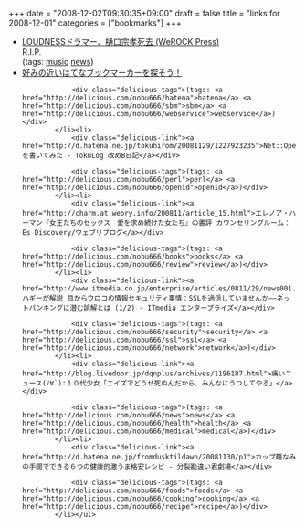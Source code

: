 +++
date = "2008-12-02T09:30:35+09:00"
draft = false
title = "links for 2008-12-01"
categories = ["bookmarks"]
+++

<ul class="delicious"><li>
                <div class="delicious-link"><a href="http://www.werockcity.com/blog/rock69bee/2008/11/loudness.php">LOUDNESSドラマー、樋口宗孝死去 (WeROCK Press)</a></div>
                <div class="delicious-extended">R.I.P.</div>
                <div class="delicious-tags">(tags: <a href="http://delicious.com/nobu666/music">music</a> <a href="http://delicious.com/nobu666/news">news</a>)</div>
            </li><li>
                <div class="delicious-link"><a href="http://chikab.k52.org/">好みの近いはてなブックマーカーを探そう！</a></div>
                
                <div class="delicious-tags">(tags: <a href="http://delicious.com/nobu666/hatena">hatena</a> <a href="http://delicious.com/nobu666/sbm">sbm</a> <a href="http://delicious.com/nobu666/webservice">webservice</a>)</div>
            </li><li>
                <div class="delicious-link"><a href="http://d.hatena.ne.jp/tokuhirom/20081129/1227923235">Net::OpenID::Consumer::Lite を書いてみた - TokuLog 改めB日記</a></div>
                
                <div class="delicious-tags">(tags: <a href="http://delicious.com/nobu666/perl">perl</a> <a href="http://delicious.com/nobu666/openid">openid</a>)</div>
            </li><li>
                <div class="delicious-link"><a href="http://charm.at.webry.info/200811/article_15.html">エレノア・ハーマン『女王たちのセックス　愛を求め続けた女たち』の書評 カウンセリングルーム：Es Discovery/ウェブリブログ</a></div>
                
                <div class="delicious-tags">(tags: <a href="http://delicious.com/nobu666/books">books</a> <a href="http://delicious.com/nobu666/review">review</a>)</div>
            </li><li>
                <div class="delicious-link"><a href="http://www.itmedia.co.jp/enterprise/articles/0811/29/news001.html">ハギーが解説 目からウロコの情報セキュリティ事情：SSLを過信していませんか――ネットバンキングに潜む誤解とは (1/2) - ITmedia エンタープライズ</a></div>
                
                <div class="delicious-tags">(tags: <a href="http://delicious.com/nobu666/security">security</a> <a href="http://delicious.com/nobu666/ssl">ssl</a> <a href="http://delicious.com/nobu666/network">network</a>)</div>
            </li><li>
                <div class="delicious-link"><a href="http://blog.livedoor.jp/dqnplus/archives/1196187.html">痛いニュース(ﾉ∀`):１０代少女「エイズでどうせ死ぬんだから、みんなにうつしてやる」</a></div>
                
                <div class="delicious-tags">(tags: <a href="http://delicious.com/nobu666/news">news</a> <a href="http://delicious.com/nobu666/health">health</a> <a href="http://delicious.com/nobu666/medical">medical</a>)</div>
            </li><li>
                <div class="delicious-link"><a href="http://d.hatena.ne.jp/fromdusktildawn/20081130/p1">カップ麺なみの手間でできる６つの健康的激うま格安レシピ - 分裂勘違い君劇場</a></div>
                
                <div class="delicious-tags">(tags: <a href="http://delicious.com/nobu666/foods">foods</a> <a href="http://delicious.com/nobu666/cooking">cooking</a> <a href="http://delicious.com/nobu666/recipe">recipe</a>)</div>
            </li></ul>
